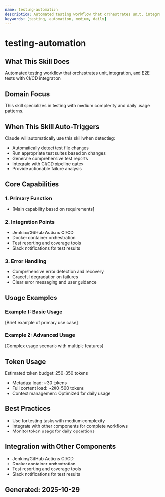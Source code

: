 ```yaml
---
name: testing-automation
description: Automated testing workflow that orchestrates unit, integration, and E2E tests with CI/CD integration
keywords: [testing, automation, medium, daily]
---
```


# testing-automation

## What This Skill Does
Automated testing workflow that orchestrates unit, integration, and E2E tests with CI/CD integration

## Domain Focus
This skill specializes in testing with medium complexity and daily usage patterns.

## When This Skill Auto-Triggers
Claude will automatically use this skill when detecting:
- Automatically detect test file changes
- Run appropriate test suites based on changes
- Generate comprehensive test reports
- Integrate with CI/CD pipeline gates
- Provide actionable failure analysis

## Core Capabilities

### 1. Primary Function
- [Main capability based on requirements]

### 2. Integration Points
- Jenkins/GitHub Actions CI/CD
- Docker container orchestration
- Test reporting and coverage tools
- Slack notifications for test results

### 3. Error Handling
- Comprehensive error detection and recovery
- Graceful degradation on failures
- Clear error messaging and user guidance

## Usage Examples

### Example 1: Basic Usage
[Brief example of primary use case]

### Example 2: Advanced Usage
[Complex usage scenario with multiple features]

## Token Usage
Estimated token budget: 250-350 tokens
- Metadata load: ~30 tokens
- Full content load: ~200-500 tokens
- Context management: Optimized for daily usage

## Best Practices
- Use for testing tasks with medium complexity
- Integrate with other components for complete workflows
- Monitor token usage for daily operations

## Integration with Other Components
- Jenkins/GitHub Actions CI/CD
- Docker container orchestration
- Test reporting and coverage tools
- Slack notifications for test results

## Generated: 2025-10-29
